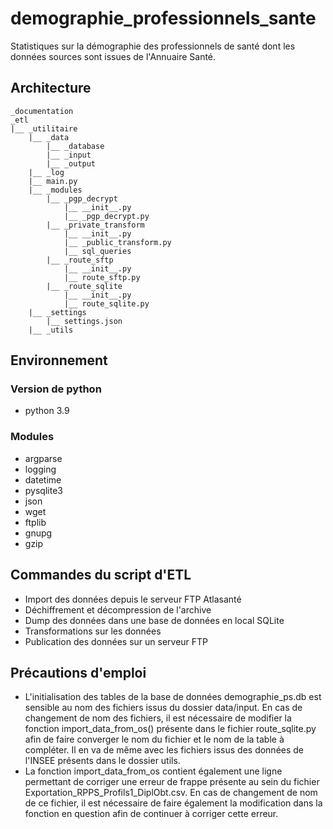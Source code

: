 # demographie_professionnels_sante
Statistiques sur la démographie des professionnels de santé dont les données sources sont issues de l'Annuaire Santé.

## Architecture

```
_documentation
_etl
|__ _utilitaire
    |__ _data
        |__ _database
        |__ _input
        |__ _output
    |__ _log
    |__ main.py
    |__ _modules
        |__ _pgp_decrypt
            |__ __init__.py
            |__ _pgp_decrypt.py
        |__ _private_transform
            |__ __init__.py
            |__ _public_transform.py
            |__ sql_queries
        |__ _route_sftp
            |__ __init__.py
            |__ route_sftp.py
        |__ _route_sqlite
            |__ __init__.py
            |__ route_sqlite.py
    |__ _settings
        |__ settings.json
    |__ _utils 
```

## Environnement
### Version de python
* python 3.9
### Modules
* argparse
* logging
* datetime
* pysqlite3
* json
* wget
* ftplib
* gnupg
* gzip

## Commandes du script d'ETL
* Import des données  depuis le serveur FTP Atlasanté
* Déchiffrement et décompression de l'archive
* Dump des données dans une base de données en local SQLite
* Transformations sur les données
* Publication des données sur un serveur FTP

## Précautions d'emploi
* L'initialisation des tables de la base de données demographie_ps.db est sensible au nom des fichiers issus du dossier data/input. En cas de changement de nom des fichiers, il est nécessaire de modifier la fonction import_data_from_os() présente dans le fichier route_sqlite.py afin de faire converger le nom du fichier et le nom de la table à compléter. Il en va de même avec les fichiers issus des données de l'INSEE présents dans le dossier utils.
* La fonction import_data_from_os contient également une ligne permettant de corriger une erreur de frappe présente au sein du fichier Exportation_RPPS_Profils1_DiplObt.csv. En cas de changement de nom de ce fichier, il est nécessaire de faire également la modification dans la fonction en question afin de continuer à corriger cette erreur.
